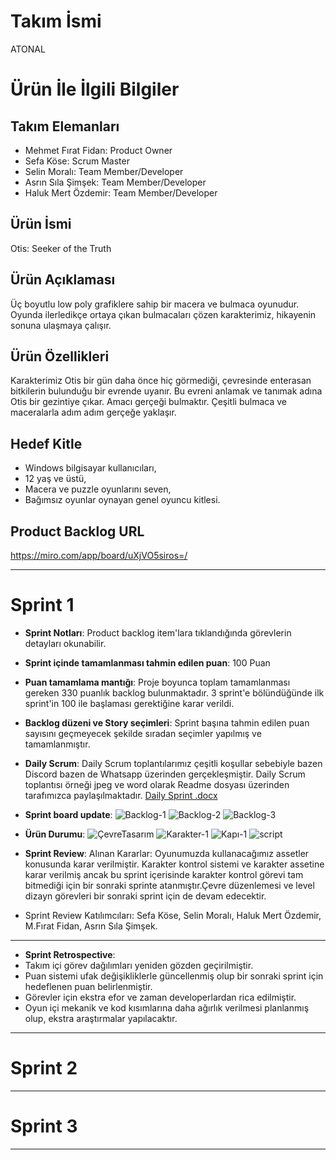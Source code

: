 ﻿# **Takım İsmi**

ATONAL

# Ürün İle İlgili Bilgiler

## Takım Elemanları

- Mehmet Fırat Fidan: Product Owner
- Sefa Köse: Scrum Master
- Selin Moralı: Team Member/Developer
- Asrın Sıla Şimşek: Team Member/Developer
- Haluk Mert Özdemir: Team Member/Developer

## Ürün İsmi

Otis: Seeker of the Truth

## Ürün Açıklaması

Üç boyutlu low poly grafiklere sahip bir macera ve bulmaca oyunudur. Oyunda ilerledikçe ortaya çıkan bulmacaları çözen karakterimiz, hikayenin sonuna ulaşmaya çalışır.

## Ürün Özellikleri

Karakterimiz Otis bir gün daha önce hiç görmediği, çevresinde enterasan bitkilerin bulunduğu bir evrende uyanır. Bu evreni anlamak ve tanımak adına Otis bir gezintiye çıkar. Amacı gerçeği bulmaktır. Çeşitli bulmaca ve maceralarla adım adım gerçeğe yaklaşır.

## Hedef Kitle

- Windows bilgisayar kullanıcıları,
- 12 yaş ve üstü,
- Macera ve puzzle oyunlarını seven,
- Bağımsız oyunlar oynayan genel oyuncu kitlesi.

## Product Backlog URL

https://miro.com/app/board/uXjVO5siros=/

---

# Sprint 1

- **Sprint Notları**: Product backlog item'lara tıklandığında görevlerin detayları okunabilir.

- **Sprint içinde tamamlanması tahmin edilen puan**: 100 Puan

- **Puan tamamlama mantığı**: Proje boyunca toplam tamamlanması gereken 330 puanlık backlog bulunmaktadır. 3 sprint'e bölündüğünde ilk sprint'in 100 ile başlaması gerektiğine karar verildi.

- **Backlog düzeni ve Story seçimleri**: Sprint başına tahmin edilen puan sayısını geçmeyecek şekilde sıradan seçimler yapılmış ve tamamlanmıştır.

- **Daily Scrum**: Daily Scrum toplantılarımız çeşitli koşullar sebebiyle bazen Discord bazen de Whatsapp üzerinden gerçekleşmiştir. Daily Scrum toplantısı örneği jpeg ve word olarak Readme dosyası üzerinden tarafımızca paylaşılmaktadır. [Daily Sprint .docx](https://github.com/kosesefa/Oyun-ve-Uygulama-Akademisi/files/8646089/Daily.Sprint.docx)


- **Sprint board update**: ![Backlog-1](https://user-images.githubusercontent.com/99612318/167272372-aedb74e8-0e90-4bfd-a2ea-2943d0ee3538.png)
![Backlog-2](https://user-images.githubusercontent.com/99612318/167272375-4a530540-85ac-4a06-ac89-28d0c95140e5.png)
![Backlog-3](https://user-images.githubusercontent.com/99612318/167272379-b0633764-686f-4d0f-bdf1-ad57945ad5dc.png)

- **Ürün Durumu**: ![ÇevreTasarım](https://user-images.githubusercontent.com/99612318/167272359-bac8c336-bc8d-4416-974f-c4c3c9f01f54.png)
![Karakter-1](https://user-images.githubusercontent.com/99612318/167272366-b214bb36-62ee-437e-a861-12a19315b4fd.png)
![Kapı-1](https://user-images.githubusercontent.com/99612318/167272369-e7196d1f-8b93-4218-9f0c-095f44ca78da.png)
![script](https://user-images.githubusercontent.com/73489969/167296152-3febafc3-3c6c-4ea4-b73a-b6f250feeac8.png)


- **Sprint Review**: Alınan Kararlar: Oyunumuzda kullanacağımız assetler konusunda karar verilmiştir. Karakter kontrol sistemi ve karakter assetine karar verilmiş ancak bu sprint içerisinde karakter kontrol görevi tam bitmediği için bir sonraki sprinte atanmıştır.Çevre düzenlemesi ve level dizayn görevleri bir sonraki sprint için de devam edecektir. 
- Sprint Review Katılımcıları: Sefa Köse, Selin Moralı, Haluk Mert Özdemir, M.Fırat Fidan, Asrın Sıla Şimşek.

------
- **Sprint Retrospective**:
- Takım içi görev dağılımları yeniden gözden geçirilmiştir.
- Puan sistemi ufak değişikliklerle güncellenmiş olup bir sonraki sprint için hedeflenen puan belirlenmiştir. 
- Görevler için ekstra efor ve zaman developerlardan rica edilmiştir.
- Oyun içi mekanik ve kod kısımlarına daha ağırlık verilmesi planlanmış olup, ekstra araştırmalar yapılacaktır.

---

# Sprint 2


---

# Sprint 3

---
